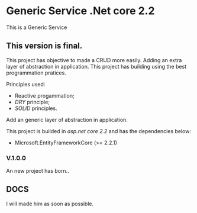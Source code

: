 # Generic Service .Net core 2.2 
This is a Generic Service

## This version is final.

This project has objective to made a CRUD more easily.
Adding an extra layer of abstraction in application.
This project has building using the best programmation pratices.

Principles used:
   * Reactive progammation;
   * *DRY* principle;
   * *SOLID* principles.

Add an generic layer of abstraction in application. 

This project is builded in *asp.net core 2.2* and has the dependencies below:
* Microsoft.EntityFrameworkCore (>= 2.2.1)

 ### V.1.0.0
 An new project has born..

 ## DOCS

 I will made him as soon as possible.